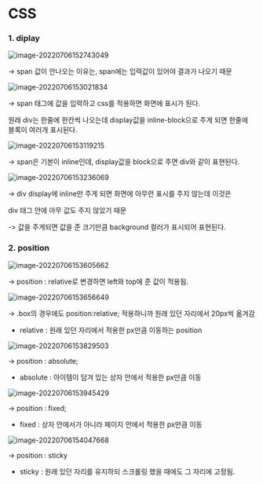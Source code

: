<h1> CSS </h1>

<h3>1. diplay</h3>

![image-20220706152743049](C:\Users\DABIN2\AppData\Roaming\Typora\typora-user-images\image-20220706152743049.png)

-> span 값이 안나오는 이유는, span에는 입력값이 있어야 결과가 나오기 때문

![image-20220706153021834](C:\Users\DABIN2\AppData\Roaming\Typora\typora-user-images\image-20220706153021834.png)

-> span 태그에 값을 입력하고 css를 적용하면 화면에 표시가 된다.

원래 div는 한줄에 한칸씩 나오는데 display값을 inline-block으로 주게 되면 한줄에 블록이 여러개 표시된다.



![image-20220706153119215](C:\Users\DABIN2\AppData\Roaming\Typora\typora-user-images\image-20220706153119215.png)

-> span은 기본이 inline인데, display값을 block으로 주면 div와 같이 표현된다.

![image-20220706153236069](C:\Users\DABIN2\AppData\Roaming\Typora\typora-user-images\image-20220706153236069.png)

-> div display에 inline만 주게 되면 화면에 아무런 표시를 주지 않는데 이것은 <div></div> div 태그 안에 아무 값도 주지 않았기 때문

-> 값을 주게되면 값을 준 크기만큼 background 컬러가 표시되어 표현된다.



<h3>2. position</h3>

![image-20220706153605662](C:\Users\DABIN2\AppData\Roaming\Typora\typora-user-images\image-20220706153605662.png)

-> position : relative로 변경하면 left와 top에 준 값이 적용됨.

![image-20220706153656649](C:\Users\DABIN2\AppData\Roaming\Typora\typora-user-images\image-20220706153656649.png)

-> .box의 경우에도 position:relative; 적용하니까 원래 있던 자리에서 20px씩 옮겨감



* relative : 원래 있던 자리에서 적용한 px만큼 이동하는 position 



![image-20220706153829503](C:\Users\DABIN2\AppData\Roaming\Typora\typora-user-images\image-20220706153829503.png)

-> position : absolute;



* absolute : 아이템이 담겨 있는 상자 안에서 적용한 px만큼 이동 

![image-20220706153945429](C:\Users\DABIN2\AppData\Roaming\Typora\typora-user-images\image-20220706153945429.png)

-> position : fixed;



* fixed : 상자 안에서가 아니라 페이지 안에서 적용한 px만큼 이동 

![image-20220706154047668](C:\Users\DABIN2\AppData\Roaming\Typora\typora-user-images\image-20220706154047668.png)

-> position : sticky



* sticky : 원래 있던 자리를 유지하되 스크롤링 했을 때에도 그 자리에 고정됨.



